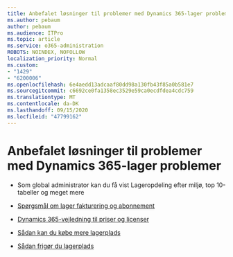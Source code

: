 ```yaml
---
title: Anbefalet løsninger til problemer med Dynamics 365-lager problemer
ms.author: pebaum
author: pebaum
ms.audience: ITPro
ms.topic: article
ms.service: o365-administration
ROBOTS: NOINDEX, NOFOLLOW
localization_priority: Normal
ms.custom:
- "1429"
- "6200006"
ms.openlocfilehash: 6e4aedd13adcaaf80dd98a130fb43f85a0b581e7
ms.sourcegitcommit: c6692ce0fa1358ec3529e59ca0ecdfdea4cdc759
ms.translationtype: MT
ms.contentlocale: da-DK
ms.lasthandoff: 09/15/2020
ms.locfileid: "47799162"
---
```

# <a name="recommend-solutions-for-dynamics-365-storage-issues"></a>Anbefalet løsninger til problemer med Dynamics 365-lager problemer

* Som global administrator kan du få vist Lageropdeling efter miljø, top 10-tabeller og meget mere

* [Spørgsmål om lager fakturering og abonnement](https://docs.microsoft.com/dynamics365/customer-engagement/admin/contact-information-microsoft-dynamics-365-online-billing-support)

* [Dynamics 365-vejledning til priser og licenser](https://dynamics.microsoft.com/pricing/)

* [Sådan kan du købe mere lagerplads](https://docs.microsoft.com/dynamics365/customer-engagement/admin/manage-storage#add-storage-to-dynamics-365-online)

* [Sådan frigør du lagerplads](https://docs.microsoft.com/dynamics365/customer-engagement/admin/free-storage-space)

